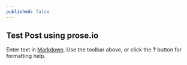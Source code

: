 ```yaml
---
published: false
---
```


## Test Post using prose.io

Enter text in [Markdown](http://daringfireball.net/projects/markdown/). Use the toolbar above, or click the **?** button for formatting help.

